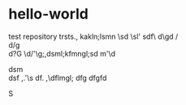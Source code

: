 # hello-world
test repository
trsts., kakln;lsmn \sd 
\sl' sdf\ d\gd
/\
d/g\
d?G
\d/'\g;,dsml;kfmngl;sd m'\d
 
 dsm \
 dsf ,.'\s
 df. ,\dflmgl; dfg
  dfgfd
  
  S
